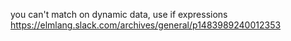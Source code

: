 you can't match on dynamic data, use if expressions https://elmlang.slack.com/archives/general/p1483989240012353
